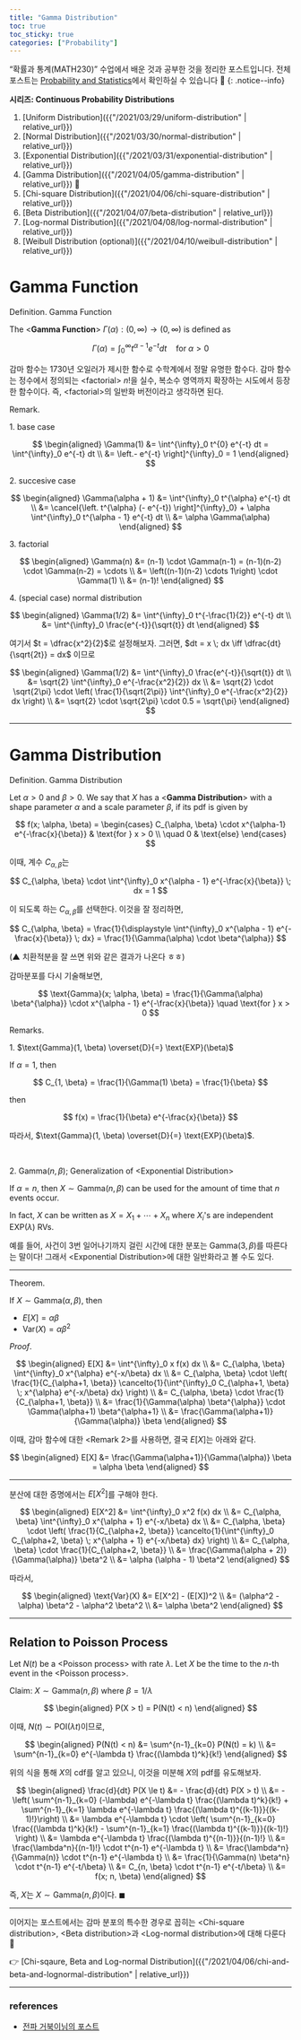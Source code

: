 ```yaml
---
title: "Gamma Distribution"
toc: true
toc_sticky: true
categories: ["Probability"]
---
```


“확률과 통계(MATH230)” 수업에서 배운 것과 공부한 것을 정리한 포스트입니다. 전체 포스트는 [Probability and Statistics](https://bluehorn07.github.io/categories/probability-and-statistics)에서 확인하실 수 있습니다 🎲
{: .notice--info}

<div class="notice" markdown="1">

**시리즈: Continuous Probability Distributions**

1. [Uniform Distribution]({{"/2021/03/29/uniform-distribution" | relative_url}})
2. [Normal Distribution]({{"/2021/03/30/normal-distribution" | relative_url}})
3. [Exponential Distribution]({{"/2021/03/31/exponential-distribution" | relative_url}})
4. [Gamma Distribution]({{"/2021/04/05/gamma-distribution" | relative_url}}) 👀
5. [Chi-square Distribution]({{"/2021/04/06/chi-square-distribution" | relative_url}})
6. [Beta Distribution]({{"/2021/04/07/beta-distribution" | relative_url}})
7. [Log-normal Distribution]({{"/2021/04/08/log-normal-distribution" | relative_url}})
8. [Weibull Distribution (optional)]({{"/2021/04/10/weibull-distribution" | relative_url}})

</div>

# Gamma Function

<div class="definition" markdown="1">

<span class="statement-title">Definition.</span> Gamma Function<br>

The \<**Gamma Function**\> $\Gamma(\alpha): (0, \infty) \rightarrow (0, \infty)$ is defined as

$$
\Gamma(\alpha) = \int^{\infty}_0 t^{\alpha - 1} e^{-t} dt \quad \text{for} \; \alpha > 0
$$

</div>

감마 함수는 1730년 오일러가 제시한 함수로 수학계에서 정말 유명한 함수다. 감마 함수는 정수에서 정의되는 \<factorial\> $n!$을 실수, 복소수 영역까지 확장하는 시도에서 등장한 함수이다. 즉, \<factorial\>의 일반화 버전이라고 생각하면 된다.

<span class="statement-title">Remark.</span><br>

1\. base case

$$
\begin{aligned}
\Gamma(1) &= \int^{\infty}_0 t^{0} e^{-t} dt = \int^{\infty}_0 e^{-t} dt \\
&= \left.- e^{-t} \right]^{\infty}_0 = 1
\end{aligned}
$$

2\. succesive case

$$
\begin{aligned}
\Gamma(\alpha + 1) &= \int^{\infty}_0 t^{\alpha} e^{-t} dt \\
&= \cancel{\left. t^{\alpha} (- e^{-t}) \right]^{\infty}_0} + \alpha \int^{\infty}_0 t^{\alpha - 1} e^{-t} dt \\
&= \alpha \Gamma(\alpha)
\end{aligned}
$$

3\. factorial

$$
\begin{aligned}
\Gamma(n) &= (n-1) \cdot \Gamma(n-1) = (n-1)(n-2) \cdot \Gamma(n-2) = \cdots \\
&= \left((n-1)(n-2) \cdots 1\right) \cdot \Gamma(1) \\
&= (n-1)!
\end{aligned}
$$

4\. (special case) normal distribution

$$
\begin{aligned}
\Gamma(1/2) &= \int^{\infty}_0 t^{-\frac{1}{2}} e^{-t} dt \\
&= \int^{\infty}_0 \frac{e^{-t}}{\sqrt{t}} dt
\end{aligned}
$$

여기서 $t = \dfrac{x^2}{2}$로 설정해보자. 그러면, $dt = x \; dx \iff \dfrac{dt}{\sqrt{2t}} = dx$ 이므로

$$
\begin{aligned}
\Gamma(1/2) &= \int^{\infty}_0 \frac{e^{-t}}{\sqrt{t}} dt \\
&= \sqrt{2} \int^{\infty}_0 e^{-\frac{x^2}{2}} dx \\
&= \sqrt{2} \cdot \sqrt{2\pi} \cdot \left( \frac{1}{\sqrt{2\pi}} \int^{\infty}_0 e^{-\frac{x^2}{2}} dx \right) \\
&= \sqrt{2} \cdot \sqrt{2\pi} \cdot 0.5 = \sqrt{\pi}
\end{aligned}
$$

<hr/>

# Gamma Distribution

<div class="definition" markdown="1">

<span class="statement-title">Definition.</span> Gamma Distribution<br/>

Let $\alpha > 0$ and $\beta > 0$. We say that $X$ has a \<**Gamma Distribution**\> with a shape parameter $\alpha$ and a scale parameter $\beta$, if its pdf is given by

$$
f(x; \alpha, \beta)
= \begin{cases}
    C_{\alpha, \beta} \cdot x^{\alpha-1} e^{-\frac{x}{\beta}} & \text{for } x > 0 \\
    \quad 0 & \text{else}
\end{cases}
$$

이때, 계수 $C_{\alpha, \beta}$는

$$
C_{\alpha, \beta} \cdot \int^{\infty}_0 x^{\alpha - 1} e^{-\frac{x}{\beta}} \; dx = 1
$$

이 되도록 하는 $C_{\alpha, \beta}$를 선택한다. 이것을 잘 정리하면,

$$
C_{\alpha, \beta}
= \frac{1}{\displaystyle \int^{\infty}_0 x^{\alpha - 1} e^{-\frac{x}{\beta}} \; dx}
= \frac{1}{\Gamma(\alpha) \cdot \beta^{\alpha}}
$$

(▲ 치환적분을 잘 쓰면 위와 같은 결과가 나온다 ㅎㅎ)

감마분포를 다시 기술해보면,

$$
\text{Gamma}(x; \alpha, \beta) = \frac{1}{\Gamma(\alpha) \beta^{\alpha}} \cdot x^{\alpha - 1} e^{-\frac{x}{\beta}} \quad \text{for } x > 0
$$

</div>

<span class="statement-title">Remarks.</span><br/>

1\. $\text{Gamma}(1, \beta) \overset{D}{=} \text{EXP}(\beta)$

If $\alpha = 1$, then

$$
C_{1, \beta} = \frac{1}{\Gamma(1) \beta} = \frac{1}{\beta}
$$

then

$$
f(x) = \frac{1}{\beta} e^{-\frac{x}{\beta}}
$$

따라서, $\text{Gamma}(1, \beta) \overset{D}{=} \text{EXP}(\beta)$.

<br/>

2\. $\text{Gamma}(n, \beta)$; Generalization of \<Exponential Distribution\>

If $\alpha = n$, then $X \sim \text{Gamma}(n, \beta)$ can be used for the amount of time that $n$ events occur.

In fact, $X$ can be written as $X = X_1 + \cdots + X_n$ where $X_i$'s are independent $\text{EXP}(\lambda)$ RVs.

예를 들어, 사건이 $3$번 일어나기까지 걸린 시간에 대한 분포는 $\text{Gamma}(3, \beta)$를 따른다는 말이다! 그래서 \<Exponential Distribution\>에 대한 일반화라고 볼 수도 있다.

<hr/>

<div class="theorem" markdown="1">

<span class="statement-title">Theorem.</span><br/>

If $X \sim \text{Gamma}(\alpha, \beta)$, then

- $E[X] = \alpha \beta$
- $\text{Var}(X) = \alpha \beta^2$

</div>

<div class="notice" markdown="1">

<span class="statement-title">*Proof*.</span><br/>

$$
\begin{aligned}
E[X] &= \int^{\infty}_0 x f(x) dx \\
     &= C_{\alpha, \beta} \int^{\infty}_0 x^{\alpha} e^{-x/\beta} dx \\
     &= C_{\alpha, \beta} \cdot \left( \frac{1}{C_{\alpha+1, \beta}} \cancelto{1}{\int^{\infty}_0 C_{\alpha+1, \beta} \; x^{\alpha} e^{-x/\beta} dx} \right) \\
     &= C_{\alpha, \beta} \cdot \frac{1}{C_{\alpha+1, \beta}} \\
     &= \frac{1}{\Gamma(\alpha) \beta^{\alpha}} \cdot \Gamma(\alpha+1) \beta^{\alpha+1} \\
     &= \frac{\Gamma(\alpha+1)}{\Gamma(\alpha)} \beta
\end{aligned}
$$

이때, 감마 함수에 대한 \<Remark 2\>를 사용하면, 결국 $E[X]$는 아래와 같다.

$$
\begin{aligned}
    E[X] &= \frac{\Gamma(\alpha+1)}{\Gamma(\alpha)} \beta = \alpha \beta
\end{aligned}
$$

<hr/>

분산에 대한 증명에서는 $E[X^2]$를 구해야 한다.

$$
\begin{aligned}
E[X^2] &= \int^{\infty}_0 x^2 f(x) dx \\
       &= C_{\alpha, \beta} \int^{\infty}_0 x^{\alpha + 1} e^{-x/\beta} dx \\
       &= C_{\alpha, \beta} \cdot \left( \frac{1}{C_{\alpha+2, \beta}} \cancelto{1}{\int^{\infty}_0 C_{\alpha+2, \beta} \; x^{\alpha + 1} e^{-x/\beta} dx} \right) \\
       &= C_{\alpha, \beta} \cdot \frac{1}{C_{\alpha+2, \beta}} \\
       &= \frac{\Gamma(\alpha + 2)}{\Gamma(\alpha)} \beta^2 \\
       &= \alpha (\alpha - 1) \beta^2
\end{aligned}
$$

따라서,

$$
\begin{aligned}
\text{Var}(X) &= E[X^2] - (E[X])^2 \\
            &= (\alpha^2 - \alpha) \beta^2 - \alpha^2 \beta^2 \\
            &= \alpha \beta^2
\end{aligned}
$$

</div>

<hr/>

## Relation to Poisson Process

Let $N(t)$ be a \<Poisson process\> with rate $\lambda$. Let $X$ be the time to the $n$-th event in the \<Poisson process\>.

Claim: $X \sim \text{Gamma}(n, \beta)$ where $\beta = 1/\lambda$

<div class="math-statement" markdown="1">

$$
\begin{aligned}
P(X > t) = P(N(t) < n)
\end{aligned}
$$

이때, $N(t) \sim \text{POI}(\lambda t)$이므로,

$$
\begin{aligned}
P(N(t) < n) &= \sum^{n-1}_{k=0} P(N(t) = k) \\
            &= \sum^{n-1}_{k=0} e^{-\lambda t} \frac{(\lambda t)^k}{k!}
\end{aligned}
$$

위의 식을 통해 $X$의 cdf를 알고 있으니, 이것을 미분해 $X$의 pdf를 유도해보자.

$$
\begin{aligned}
\frac{d}{dt} P(X \le t) &= - \frac{d}{dt} P(X > t) \\
        &= - \left( \sum^{n-1}_{k=0} (-\lambda) e^{-\lambda t} \frac{(\lambda t)^k}{k!} + \sum^{n-1}_{k=1} \lambda e^{-\lambda t} \frac{(\lambda t)^{(k-1)}}{(k-1)!}\right) \\
        &= \lambda e^{-\lambda t} \cdot \left( \sum^{n-1}_{k=0} \frac{(\lambda t)^k}{k!} - \sum^{n-1}_{k=1} \frac{(\lambda t)^{(k-1)}}{(k-1)!} \right) \\
        &= \lambda e^{-\lambda t} \frac{(\lambda t)^{(n-1)}}{(n-1)!} \\
        &= \frac{\lambda^n}{(n-1)!} \cdot t^{n-1} e^{-\lambda t} \\
        &= \frac{\lambda^n}{\Gamma(n)} \cdot t^{n-1} e^{-\lambda t} \\
        &= \frac{1}{\Gamma(n) \beta^n} \cdot t^{n-1} e^{-t/\beta} \\
        &= C_{n, \beta} \cdot t^{n-1} e^{-t/\beta} \\
        &= f(x; n, \beta)
\end{aligned}
$$

즉, $X$는 $X \sim \text{Gamma}(n, \beta)$이다. $\blacksquare$

</div>

<hr/>

이어지는 포스트에서는 감마 분포의 특수한 경우로 꼽히는 \<Chi-square distribution\>, \<Beta distribution\>과 \<Log-normal distribution\>에 대해 다룬다 🤩

👉 [Chi-sqaure, Beta and Log-normal Distribution]({{"/2021/04/06/chi-and-beta-and-lognormal-distribution" | relative_url}})

<hr/>

### references

- [전파 거북이님의 포스트](https://ghebook.blogspot.com/2011/12/gamma-function)

